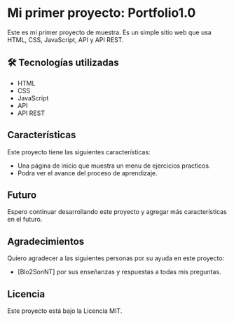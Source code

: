 # Mi primer proyecto: Portfolio1.0

Este es mi primer proyecto de muestra. Es un simple sitio web que usa HTML, CSS, JavaScript, API y API REST.

## 🛠 Tecnologías utilizadas



* HTML
* CSS
* JavaScript
* API
* API REST

## Características

Este proyecto tiene las siguientes características:

* Una página de inicio que muestra un menu de ejercicios practicos.
* Podra ver el avance del proceso de aprendizaje.


## Futuro

Espero continuar desarrollando este proyecto y agregar más características en el futuro.

## Agradecimientos

Quiero agradecer a las siguientes personas por su ayuda en este proyecto:

* [Blo2SonNT] por sus enseñanzas y respuestas a todas mis preguntas.


## Licencia

Este proyecto está bajo la Licencia MIT.
